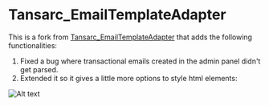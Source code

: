# Tansarc_EmailTemplateAdapter

This is a fork from [Tansarc_EmailTemplateAdapter](http://www.magentocommerce.com/magento-connect/email-template-adapter.html)
that adds the following functionalities:

1. Fixed a bug where transactional emails created in the admin panel didn't get parsed.
2. Extended it so it gives a little more options to style html elements:  

![Alt text](http://i.imgur.com/43TPm.jpg)